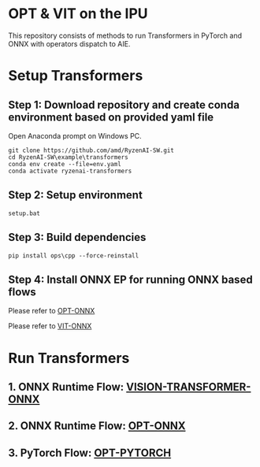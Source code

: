 # OPT & VIT on the IPU

This repository consists of methods to run Transformers in PyTorch and ONNX with operators dispatch to AIE. 

# Setup Transformers
## Step 1: Download repository and create conda environment based on provided yaml file
Open Anaconda prompt on Windows PC.

```
git clone https://github.com/amd/RyzenAI-SW.git
cd RyzenAI-SW\example\transformers
conda env create --file=env.yaml
conda activate ryzenai-transformers
```

## Step 2: Setup environment 
```
setup.bat
```

## Step 3: Build dependencies
```
pip install ops\cpp --force-reinstall
```

## Step 4: Install ONNX EP for running ONNX based flows

Please refer to [OPT-ONNX](opt-onnx)

Please refer to [VIT-ONNX](vision-transformer-onnx)


# Run Transformers

## 1. **ONNX Runtime Flow**:  [VISION-TRANSFORMER-ONNX](vision-transformer-onnx)

## 2. **ONNX Runtime Flow**:  [OPT-ONNX](opt-onnx)

## 3. **PyTorch Flow**: [OPT-PYTORCH](opt-pytorch)
